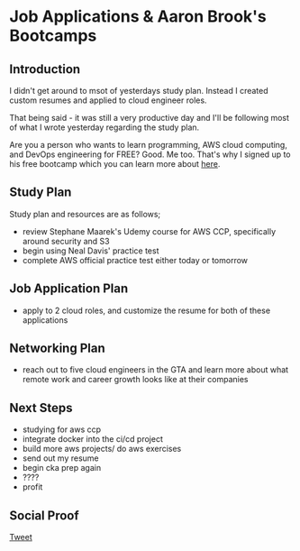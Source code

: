 
# Job Applications & Aaron Brook's Bootcamps

## Introduction

I didn't get around to msot of yesterdays study plan. Instead I created custom resumes and applied to cloud engineer roles. 

That being said - it was still a very productive day and I'll be following most of what I wrote yesterday regarding the study plan.

Are you a person who wants to learn programming, AWS cloud computing, and DevOps engineering for FREE? Good. Me too. That's why I signed up to his free bootcamp which you can learn more about [here](https://www.linkedin.com/feed/update/urn:li:activity:6742891410321666048/).


## Study Plan

Study plan and resources are as follows;
- review Stephane Maarek's Udemy course for AWS CCP, specifically around security and S3
- begin using Neal Davis' practice test
- complete AWS official practice test either today or tomorrow

## Job Application Plan

- apply to 2 cloud roles, and customize the resume for both of these applications

## Networking Plan

- reach out to five cloud engineers in the GTA and learn more about what remote work and career growth looks like at their companies

## Next Steps

- studying for aws ccp
- integrate docker into the ci/cd project
- build more aws projects/ do aws exercises
- send out my resume
- begin cka prep again
- ????
- profit

## Social Proof

[Tweet]()

